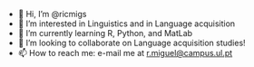 - 👋 Hi, I’m @ricmigs
- 👀 I’m interested in Linguistics and in Language acquisition
- 🌱 I’m currently learning R, Python, and MatLab
- 💞️ I’m looking to collaborate on Language acquisition studies!
- 📫 How to reach me: e-mail me at r.miguel@campus.ul.pt 

<!---
ricmigs/ricmigs is a ✨ special ✨ repository because its `README.md` (this file) appears on your GitHub profile.
You can click the Preview link to take a look at your changes.
--->
